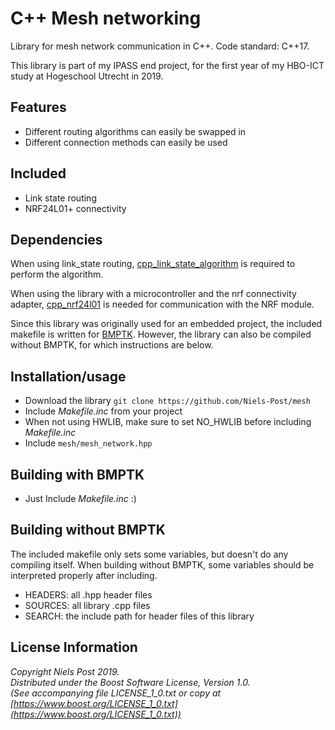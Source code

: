 C++ Mesh networking
============================

Library for mesh network communication in C++. Code standard: C++17.

This library is part of my IPASS end project, for the first year of my HBO-ICT study at Hogeschool Utrecht in 2019.


Features 
---
- Different routing algorithms can easily be swapped in
- Different connection methods can easily be used

Included
---
- Link state routing
- NRF24L01+ connectivity

Dependencies
-----
When using link_state routing, 
[cpp_link_state_algorithm](https://github.com/Niels-Post/cpp_mesh) is required to perform the algorithm.

When using the library with a microcontroller and the nrf connectivity adapter, [cpp_nrf24l01](https://github.com/Niels-Post/cpp_nrf24l01) is needed for communication with the NRF module.

Since this library was originally used for an embedded project, the included makefile is written for [BMPTK](http://github.com/wovo/bmptk).
However, the library can also be compiled without BMPTK, for which instructions are below.


Installation/usage
-----
- Download the library `git clone https://github.com/Niels-Post/mesh`
- Include *Makefile.inc* from your project
- When not using HWLIB, make sure to set NO_HWLIB before including *Makefile.inc*
- Include `mesh/mesh_network.hpp`

Building with BMPTK
----
- Just Include *Makefile.inc* :)


Building without BMPTK
----
The included makefile only sets some variables, but doesn't do any compiling itself. When building without BMPTK, some variables should be interpreted properly after including.
- HEADERS: all .hpp header files
- SOURCES: all library .cpp files
- SEARCH: the include path for header files of this library 


License Information
---
   
*Copyright Niels Post 2019.     
Distributed under the Boost Software License, Version 1.0.  
(See accompanying file LICENSE_1_0.txt or copy at  
[https://www.boost.org/LICENSE_1_0.txt](https://www.boost.org/LICENSE_1_0.txt))*
  
 